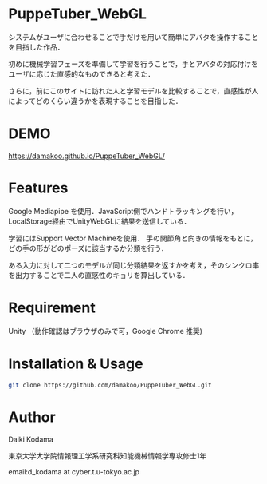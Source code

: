 # PuppeTuber_WebGL
システムがユーザに合わせることで手だけを用いて簡単にアバタを操作することを目指した作品．

初めに機械学習フェーズを準備して学習を行うことで，手とアバタの対応付けをユーザに応じた直感的なものできると考えた．

さらに，前にこのサイトに訪れた人と学習モデルを比較することで，直感性が人によってどのくらい違うかを表現することを目指した．


# DEMO
https://damakoo.github.io/PuppeTuber_WebGL/


# Features

Google Mediapipe を使用．JavaScript側でハンドトラッキングを行い，LocalStorage経由でUnityWebGLに結果を送信している．

学習にはSupport Vector Machineを使用．
手の関節角と向きの情報をもとに，どの手の形がどのポーズに該当するか分類を行う．

ある入力に対して二つのモデルが同じ分類結果を返すかを考え，そのシンクロ率を出力することで二人の直感性のキョリを算出している．

# Requirement

Unity
（動作確認はブラウザのみで可，Google Chrome 推奨)

# Installation & Usage

```bash
git clone https://github.com/damakoo/PuppeTuber_WebGL.git
```

# Author
Daiki Kodama

東京大学大学院情報理工学系研究科知能機械情報学専攻修士1年

email:d_kodama at cyber.t.u-tokyo.ac.jp


